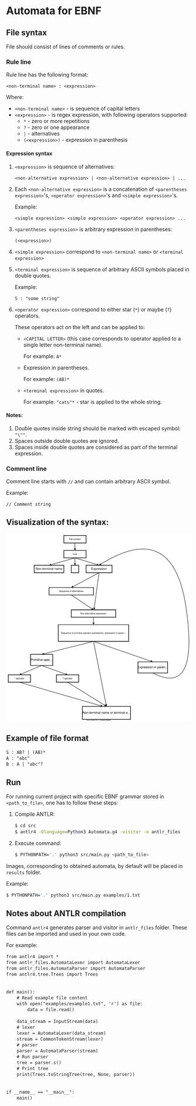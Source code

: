 # Automata for EBNF

## File syntax

File should consist of lines of comments or rules.

### Rule line

Rule line has the following format:
```
<non-terminal name> : <expression>
```

Where:
* `<non-terminal name>` - is sequence of capital letters
* `<expression>` - is regex expression, with following operators supported:
  * `*` - zero or more repetitions
  * `?` - zero or one appearance
  * `|` - alternatives
  * `(<expression>)` - expression in parenthesis

#### Expression syntax

1. `<expression>` is sequence of alternatives:

    ```
    <non-alternative expression> | <non-alternative expression> | ...
    ```

2. Each `<non-alternative expression>` is a concatenation of `<parentheses expression>`'s,
`<operator expression>`'s and `<simple expression>`'s.

    Example:
    ```
    <simple expression> <simple expression> <operator expression> ...
    ```

3. `<parentheses expression>` is arbitrary expression in parentheses:
    ```
    (<expression>)
    ```

5. `<simple expression>` correspond to `<non-terminal name>` or `<terminal expression>`

6. `<terminal expression>` is sequence of arbitrary ASCII symbols placed in double quotes.

    Example:
    ```
    S : "some string"
    ```

7. `<operator expression>` correspond to either star (`*`) or maybe (`?`) operators.

    These operators act on the left and can be applied to:

   * `<CAPITAL LETTER>` (this case corresponds to operator applied to a single letter non-terminal name).
   
     For example: `A*`

   * Expression in parentheses.
   
     For example: `(AB)*`
   * `<terminal expression>` in quotes.
   
     For example: `"cats"*` - star is applied to the whole string.

  
#### Notes:

1. Double quotes inside string should be marked with escaped symbol: `"\""`.
2. Spaces outside double quotes are ignored.
3. Spaces inside double quotes are considered as part of the terminal expression.

### Comment line

Comment line starts with `//` and can contain arbitrary ASCII symbol.

Example:
```
// Comment string
```

## Visualization of the syntax:

![](./scheme/scheme.svg)

## Example of file format

```
S : AB? | (AB)*
A : "abc"
B : A | "abc"?
```

## Run

For running current project with specific EBNF grammar stored in `<path_to_file>`,
one has to follow these steps:

1. Compile ANTLR:
    ```sh
    $ cd src
    $ antlr4 -Dlanguage=Python3 Automata.g4 -visitor -o antlr_files
    ```
2. Execute command:
    ```sh
    $ PYTHONPATH='.' python3 src/main.py <path_to_file>
    ```

Images, corresponding to obtained automata, by default will be placed in `results` folder.

Example:
```sh
$ PYTHONPATH='.' python3 src/main.py examples/1.txt
```

## Notes about ANTLR compilation

Command `antlr4` generates parser and visitor in `antlr_files` folder.
These files can be imported and used in your own code.

For example:
```
from antlr4 import *
from antlr_files.AutomataLexer import AutomataLexer
from antlr_files.AutomataParser import AutomataParser
from antlr4.tree.Trees import Trees


def main():
    # Read example file content
    with open("examples/example1.txt", 'r') as file:
        data = file.read()

    data_stream = InputStream(data)
    # lexer
    lexer = AutomataLexer(data_stream)
    stream = CommonTokenStream(lexer)
    # parser
    parser = AutomataParser(stream)
    # Run parser
    tree = parser.s()
    # Print tree
    print(Trees.toStringTree(tree, None, parser))


if __name__ == "__main__":
    main()
```
